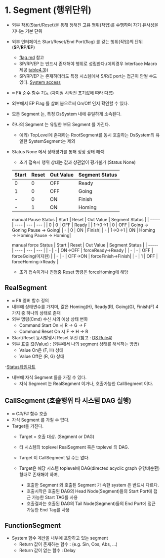 # 1. Segment (행위단위)

<!-- 확인:  `외부` : 부모를 포함한 상부를 의미.  타 시스템을 의미하는 것이 아님 -->

- 외부 작용(Start/Reset)을 통해 정해진 고유 행위(작업)를 수행하며 자기 유사성을 지니는 기본 단위
- 외부 인터페이스 Start/Reset/End Port(flag) 를 갖는 행위(작업)의 단위 (**S**P/**R**P/**E**P)
  - [flag.md](flag.md) 참고
  - SP/RP/EP 는 반드시 존재해야 행위로 성립한다.(예외경우 Interface Macro제공 [table4.3](/Language/ds-language-table.md)))
  - SP/RP/EP 는 존재하더라도 특정 시스템에서 S/R/E port는 접근이 안될 수도 있다. [System access](/Terminologies/DsSystem.md)

- $\approx$ F# 순수 함수 기능 (차이점 시작전 초기값에 따라 다름)
- 외부에서 EP Flag 를 살펴 봄으로써 On/Off 인지 확인할 수 있다.
- 모든 Segment 는, 특정 DsSystem 내에 유일하게 소속된다.
- 하나의 Segment 는 유일한 부모 Segment 를 가진다.
  - 예외) TopLevel에 존재하는 RootSegment를 동시 호출하는 DsSystem의 유일한 SystemSegment는 제외

- Status None  에서 상태평가를 통해 정상 상태 해석
  - 초기 접속시 행위 상태는 값과 상관없이 평가불가 (Status None)

  | Start | Reset  | Out Value | Segment Status |
  | ----- | ----   | --- | --- |
  | 0     | 0      | OFF | Ready |
  | 1     | 0      | OFF | Going |
  | -     | 0      | ON | Finish|
  | -     | 1      | ON | Homing |

  manual Pause Status
  | Start | Reset  | Out Value | Segment Status |
  | ----- | ----   | --- | --- |
  | 0     | 0      | OFF | Ready |
  | 1→0→1     | 0      | OFF | Going → Goning Pause → Going|
  | -     | 0      | ON | Finish|
  | -     | 1→0→1      | ON | Homing → Homing Pause → Homing|


  manual force Status
    | Start | Reset  | Out Value | Segment Status |
  | ----- | ----   | --- | --- |
  | -     | -      | ON→OFF | forceReady→Ready |
  | -     | -      | OFF | forceGoing(미지원) |
  | -     | -      | OFF→ON | forceFinish→Finish|
  | -     | 1      | OFF | forceHoming→Ready |
    - 초기 접속이거나 진행중 Reset 명령은 forceHoming에 해당

 


## RealSegment

- $\approx$ F# 멤버 함수 정의
- 내부에 상태변수를 가지며, 값은 Homing(H), Ready(R), Going(G), Finish(F) 4가지 중 하나의 상태로 존재
- 외부 명령(Cmd) 수신 시의 예상 상태 변화
  - Command Start On 시 R → G → F
  - Command Reset On 시 F → H → R
- Start/Reset 동시발생시 Reset 우선 (참고 : [DS Rule4](../DS_Rules.md))
- 외부 표출 값(Value) : (외부에서 나의 segment 상태를 해석하는 방법)
  - Value On은 (F, H) 상태
  - Value Off은 (R, G) 상태


-[Status타임차트](./ppt/Status.pptx)

- 내부에 자식 Segment 들을 가질 수 있다.
  - 자식 Segment 는 RealSegment 이거나, 호출가능한 CallSegment 이다.

## CallSegment (호출행위 타 시스템 DAG 실행)

- $\approx$ C#/F# 함수 호출
- 자식 Segment 를 가질 수 없다.
- Target을 가진다.
  - Target = 호출 대상. (Segment or DAG)
  - 타 시스템의 toplevel RealSegment 혹은 toplevel 의 DAG.
  - Target 이 CallSegment 일 수는 없다.

  - Target은 해당 시스템 toplevel에 DAG(directed acyclic graph 유향비순환) 형태로 존재해야 하며,
    - 호출한 Segment 와 호출된 Segment 가 속한 system 은 반드시 다르다.
    - 호출시작은 호출된 DAG의 Head Node(Segment)들의 Start Port에 접근 가능한 Start TAG를 사용
    - 호출결과는 호출된 DAG의 Tail Node(Segment)들의 End Port에 접근 가능한 End Tag를 사용


## FunctionSegment
- System 함수 계산을 내부에 포함하고 있는 segment
  - Return 값이 존재하는 함수 : (e.g. Sin, Cos, Abs, ...)
  - Return 값이 없는 함수 : Delay
  


